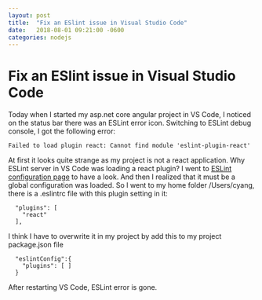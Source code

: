 ```yaml
---
layout: post
title:  "Fix an ESlint issue in Visual Studio Code"
date:   2018-08-01 09:21:00 -0600
categories: nodejs
---
```


Fix an ESlint issue in Visual Studio Code
===================================================================================

Today when I started my asp.net core angular project in VS Code, I noticed on the status bar there was an ESLint error icon. Switching to ESLint debug console, I got the following error:
	
    Failed to load plugin react: Cannot find module 'eslint-plugin-react'

At first it looks quite strange as my project is not a react application. Why ESLint server in VS Code was loading a react plugin? I went to [ESLint configuration page](https://eslint.org/docs/user-guide/configuring) to have a look. And then I realized that it must be a global configuration was loaded. So I went to my home folder /Users/cyang, there is a .eslintrc file with this plugin setting in it:
```
  "plugins": [
    "react"
  ],
```
I think I have to overwrite it in my project by add this to my project package.json file

```
  "eslintConfig":{
    "plugins": [ ]
  }
```
After restarting VS Code, ESLint error is gone.